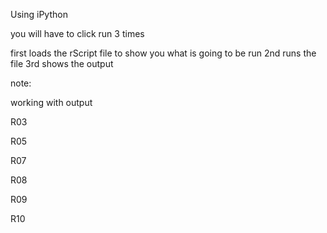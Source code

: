 
Using iPython

you will have to click run 3 times

first loads the rScript file to show you what is going to be run
2nd runs the file
3rd shows the output



note:

working with output

R03

R05

R07

R08

R09

R10





